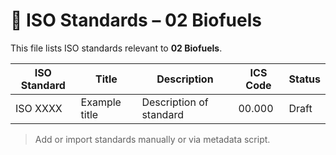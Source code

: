 # 📄 ISO Standards – 02 Biofuels

This file lists ISO standards relevant to **02 Biofuels**.

| ISO Standard | Title | Description | ICS Code | Status |
|--------------|-------|-------------|----------|--------|
| ISO XXXX     | Example title | Description of standard | 00.000 | Draft |

> Add or import standards manually or via metadata script.
